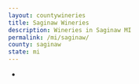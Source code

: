 ```yaml
---
layout: countywineries
title: Saginaw Wineries
description: Wineries in Saginaw MI
permalink: /mi/saginaw/
county: saginaw
state: mi
---
```

-
